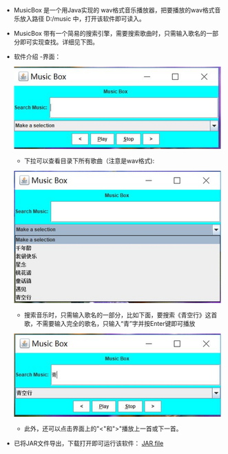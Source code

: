 - MusicBox 是一个用Java实现的 wav格式音乐播放器，把要播放的wav格式音乐放入路径 D:/music 中，打开该软件即可读入。
- MusicBox 带有一个简易的搜索引擎，需要搜索歌曲时，只需输入歌名的一部分即可实现查找。详细见下图。

- 软件介绍
  -界面：
  
  ![image](https://github.com/lianggaoquan/MusicBox/raw/master/asset/01.JPG)

  - 下拉可以查看目录下所有歌曲（注意是wav格式):
  
  ![image](https://github.com/lianggaoquan/MusicBox/raw/master/asset/02.jpg)

  - 搜索音乐时，只需输入歌名的一部分，比如下面，要搜索《青空行》这首歌，不需要输入完全的歌名，只输入“青”字并按Enter键即可播放
  
  ![image](https://github.com/lianggaoquan/MusicBox/raw/master/asset/03.JPG)
  
  - 此外，还可以点击界面上的"<"和">"播放上一首或下一首。

- 已将JAR文件导出，下载打开即可运行该软件： [JAR file](https://github.com/lianggaoquan/MusicBox/tree/master/JAR/MusicBox.jar)
